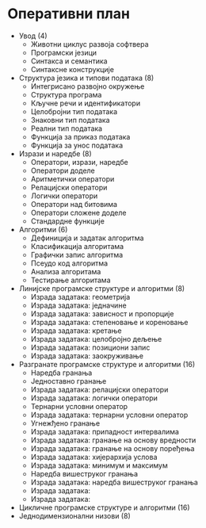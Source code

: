 # Оперативни план

- Увод (4)
    - Животни циклус развоја софтвера
    - Програмски језици
    - Синтакса и семантика
    - Синтаксне конструкције
- Структура језика и типови података (8)
    - Интегрисано развојно окружење
    - Структура програма
    - Кључне речи и идентификатори
    - Целобројни тип података
    - Знаковни тип података
    - Реални тип података
    - Функција за приказ података
    - Функција за унос података
- Изрази и наредбе (8)
    - Оператори, изрази, наредбе
    - Оператори доделе
    - Аритметички оператори
    - Релацијски оператори
    - Логички оператори
    - Оператори над битовима
    - Оператори сложене доделе
    - Стандардне функције
- Алгоритми (6)
    - Дефиниција и задатак алгоритма
    - Класификација алгоритама
    - Графички запис алгоритма
    - Псеудо код алгоритма
    - Анализа алгоритама
    - Тестирање алгоритама
- Линијске програмске структуре и алгоритми (8)
    - Израда задатака: геометрија
    - Израда задатака: једначине
    - Израда задатака: зависност и пропорције
    - Израда задатака: степеновање и кореновање
    - Израда задатака: кретање
    - Израда задатака: целобројно дељење
    - Израда задатака: позициони запис
    - Израда задатака: заокруживање
- Разгранате програмске структуре и алгоритми (16)
    - Наредба гранања
    - Једноставно гранање
    - Израда задатака: релацијски оператори
    - Израда задатака: логички оператори
    - Тернарни условни оператор
    - Израда задатака: тернарни условни оператор
    - Угнежђено гранање
    - Израда задатака: припадност интервалима
    - Израда задатака: гранање на основу вредности
    - Израда задатака: гранање на основу поређења
    - Израда задатака: хијерархија услова
    - Израда задатака: минимум и максимум
    - Наредба вишеструког гранања
    - Израда задатака: наредба вишеструког гранања
    - Израда задатака: 
    - Израда задатака: 
- Цикличне програмске структуре и алгоритми (16)
- Једнодимензионални низови (8)
